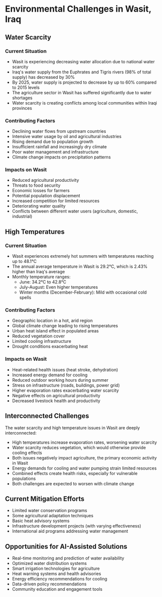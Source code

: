 # Environmental Challenges in Wasit, Iraq

## Water Scarcity

### Current Situation
- Wasit is experiencing decreasing water allocation due to national water scarcity
- Iraq's water supply from the Euphrates and Tigris rivers (98% of total supply) has decreased by 30%
- By 2025, water supply is projected to decrease by up to 60% compared to 2015 levels
- The agriculture sector in Wasit has suffered significantly due to water shortages
- Water scarcity is creating conflicts among local communities within Iraqi provinces

### Contributing Factors
- Declining water flows from upstream countries
- Intensive water usage by oil and agricultural industries
- Rising demand due to population growth
- Insufficient rainfall and increasingly dry climate
- Poor water management and infrastructure
- Climate change impacts on precipitation patterns

### Impacts on Wasit
- Reduced agricultural productivity
- Threats to food security
- Economic losses for farmers
- Potential population displacement
- Increased competition for limited resources
- Deteriorating water quality
- Conflicts between different water users (agriculture, domestic, industrial)

## High Temperatures

### Current Situation
- Wasit experiences extremely hot summers with temperatures reaching up to 48.1°C
- The annual average temperature in Wasit is 29.2°C, which is 2.43% higher than Iraq's average
- Monthly temperature ranges:
  - June: 34.2°C to 42.8°C
  - July-August: Even higher temperatures
  - Winter months (December-February): Mild with occasional cold spells

### Contributing Factors
- Geographic location in a hot, arid region
- Global climate change leading to rising temperatures
- Urban heat island effect in populated areas
- Reduced vegetation cover
- Limited cooling infrastructure
- Drought conditions exacerbating heat

### Impacts on Wasit
- Heat-related health issues (heat stroke, dehydration)
- Increased energy demand for cooling
- Reduced outdoor working hours during summer
- Stress on infrastructure (roads, buildings, power grid)
- Higher evaporation rates exacerbating water scarcity
- Negative effects on agricultural productivity
- Decreased livestock health and productivity

## Interconnected Challenges

The water scarcity and high temperature issues in Wasit are deeply interconnected:

- High temperatures increase evaporation rates, worsening water scarcity
- Water scarcity reduces vegetation, which would otherwise provide cooling effects
- Both issues negatively impact agriculture, the primary economic activity in Wasit
- Energy demands for cooling and water pumping strain limited resources
- Combined effects create health risks, especially for vulnerable populations
- Both challenges are expected to worsen with climate change

## Current Mitigation Efforts

- Limited water conservation programs
- Some agricultural adaptation techniques
- Basic heat advisory systems
- Infrastructure development projects (with varying effectiveness)
- International aid programs addressing water management

## Opportunities for AI-Assisted Solutions

- Real-time monitoring and prediction of water availability
- Optimized water distribution systems
- Smart irrigation technologies for agriculture
- Heat warning systems and health advisories
- Energy efficiency recommendations for cooling
- Data-driven policy recommendations
- Community education and engagement tools
